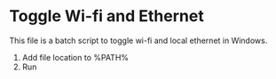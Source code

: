 # Toggle Wi-fi and Ethernet 
This file is a batch script to toggle wi-fi and local ethernet in Windows.
1. Add file location to %PATH%
2. Run
